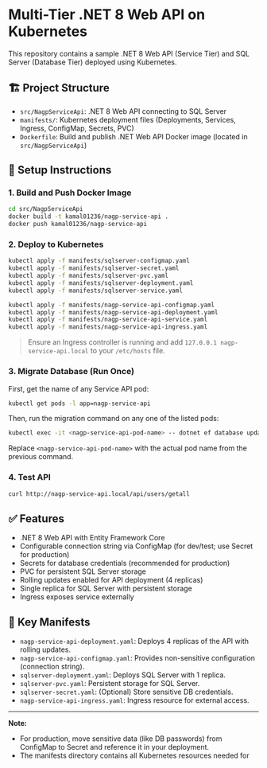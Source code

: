 # Multi-Tier .NET 8 Web API on Kubernetes

This repository contains a sample .NET 8 Web API (Service Tier) and SQL Server (Database Tier) deployed using Kubernetes.

## 🏗 Project Structure

- `src/NagpServiceApi`: .NET 8 Web API connecting to SQL Server
- `manifests/`: Kubernetes deployment files (Deployments, Services, Ingress, ConfigMap, Secrets, PVC)
- `Dockerfile`: Build and publish .NET Web API Docker image (located in `src/NagpServiceApi`)

## 🚀 Setup Instructions

### 1. Build and Push Docker Image
```bash
cd src/NagpServiceApi
docker build -t kamal01236/nagp-service-api .
docker push kamal01236/nagp-service-api
```

### 2. Deploy to Kubernetes
```bash
kubectl apply -f manifests/sqlserver-configmap.yaml
kubectl apply -f manifests/sqlserver-secret.yaml
kubectl apply -f manifests/sqlserver-pvc.yaml
kubectl apply -f manifests/sqlserver-deployment.yaml
kubectl apply -f manifests/sqlserver-service.yaml

kubectl apply -f manifests/nagp-service-api-configmap.yaml
kubectl apply -f manifests/nagp-service-api-deployment.yaml
kubectl apply -f manifests/nagp-service-api-service.yaml
kubectl apply -f manifests/nagp-service-api-ingress.yaml
```

> Ensure an Ingress controller is running and add `127.0.0.1 nagp-service-api.local` to your `/etc/hosts` file.

### 3. Migrate Database (Run Once)
First, get the name of any Service API pod:
```bash
kubectl get pods -l app=nagp-service-api
```
Then, run the migration command on any one of the listed pods:
```bash
kubectl exec -it <nagp-service-api-pod-name> -- dotnet ef database update
```
Replace `<nagp-service-api-pod-name>` with the actual pod name from the previous command.

### 4. Test API
```bash
curl http://nagp-service-api.local/api/users/getall
```

## ✅ Features
- .NET 8 Web API with Entity Framework Core
- Configurable connection string via ConfigMap (for dev/test; use Secret for production)
- Secrets for database credentials (recommended for production)
- PVC for persistent SQL Server storage
- Rolling updates enabled for API deployment (4 replicas)
- Single replica for SQL Server with persistent storage
- Ingress exposes service externally

## 📁 Key Manifests

- `nagp-service-api-deployment.yaml`: Deploys 4 replicas of the API with rolling updates.
- `nagp-service-api-configmap.yaml`: Provides non-sensitive configuration (connection string).
- `sqlserver-deployment.yaml`: Deploys SQL Server with 1 replica.
- `sqlserver-pvc.yaml`: Persistent storage for SQL Server.
- `sqlserver-secret.yaml`: (Optional) Store sensitive DB credentials.
- `nagp-service-api-ingress.yaml`: Ingress resource for external access.

---

**Note:**  
- For production, move sensitive data (like DB passwords) from ConfigMap to Secret and reference it in your deployment.
- The manifests directory contains all Kubernetes resources needed for


